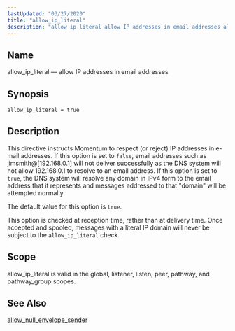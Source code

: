 ```yaml
---
lastUpdated: "03/27/2020"
title: "allow_ip_literal"
description: "allow ip literal allow IP addresses in email addresses allow ip literal true This directive instructs Momentum to respect or reject IP addresses in e mail addresses If this option is set to false email addresses such as jimsmith 192 168 0 1 will not deliver successfully as the DNS..."
---
```


<a name="conf.ref.allow_ip_literal"></a> 
## Name

allow_ip_literal — allow IP addresses in email addresses

## Synopsis

`allow_ip_literal = true`

<a name="idp23398736"></a> 
## Description

This directive instructs Momentum to respect (or reject) IP addresses in e-mail addresses. If this option is set to `false`, email addresses such as jimsmith@[192.168.0.1] will not deliver successfully as the DNS system will not allow 192.168.0.1 to resolve to an email address. If this option is set to `true`, the DNS system will resolve any domain in IPv4 form to the email address that it represents and messages addressed to that "domain" will be attempted normally.

The default value for this option is `true`.

This option is checked at reception time, rather than at delivery time. Once accepted and spooled, messages with a literal IP domain will never be subject to the `allow_ip_literal` check.

<a name="idp23403808"></a> 
## Scope

allow_ip_literal is valid in the global, listener, listen, peer, pathway, and pathway_group scopes.

<a name="idp23405696"></a> 
## See Also

[allow_null_envelope_sender](/momentum/4/config/ref-allow-null-envelope-sender)